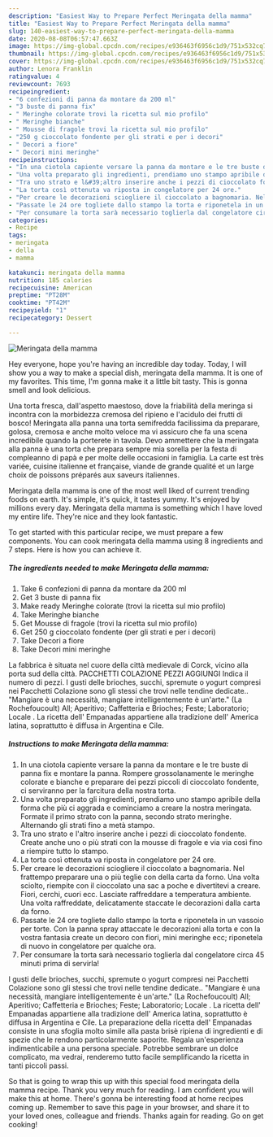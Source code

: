 ```yaml
---
description: "Easiest Way to Prepare Perfect Meringata della mamma"
title: "Easiest Way to Prepare Perfect Meringata della mamma"
slug: 140-easiest-way-to-prepare-perfect-meringata-della-mamma
date: 2020-08-08T06:57:47.663Z
image: https://img-global.cpcdn.com/recipes/e936463f6956c1d9/751x532cq70/meringata-della-mamma-recipe-main-photo.jpg
thumbnail: https://img-global.cpcdn.com/recipes/e936463f6956c1d9/751x532cq70/meringata-della-mamma-recipe-main-photo.jpg
cover: https://img-global.cpcdn.com/recipes/e936463f6956c1d9/751x532cq70/meringata-della-mamma-recipe-main-photo.jpg
author: Lenora Franklin
ratingvalue: 4
reviewcount: 7693
recipeingredient:
- "6 confezioni di panna da montare da 200 ml"
- "3 buste di panna fix"
- " Meringhe colorate trovi la ricetta sul mio profilo"
- " Meringhe bianche"
- " Mousse di fragole trovi la ricetta sul mio profilo"
- "250 g cioccolato fondente per gli strati e per i decori"
- " Decori a fiore"
- " Decori mini meringhe"
recipeinstructions:
- "In una ciotola capiente versare la panna da montare e le tre buste di panna fix e montare la panna. Rompere grossolanamente le meringhe colorate e bianche e preparare dei pezzi piccoli di cioccolato fondente, ci serviranno per la farcitura della nostra torta."
- "Una volta preparato gli ingredienti, prendiamo uno stampo apribile della forma che più ci aggrada e cominciamo a creare la nostra meringata. Formate il primo strato con la panna, secondo strato meringhe. Alternando gli strati fino a metà stampo."
- "Tra uno strato e l&#39;altro inserire anche i pezzi di cioccolato fondente. Create anche uno o più strati con la mousse di fragole e via via così fino a riempire tutto lo stampo."
- "La torta così ottenuta va riposta in congelatore per 24 ore."
- "Per creare le decorazioni sciogliere il cioccolato a bagnomaria. Nel frattempo preparare una o più teglie con della carta da forno. Una volta sciolto, riempite con il cioccolato una sac a poche e divertitevi a creare. Fiori, cerchi, cuori ecc. Lasciate raffreddare a temperatura ambiente. Una volta raffreddate, delicatamente staccate le decorazioni dalla carta da forno."
- "Passate le 24 ore togliete dallo stampo la torta e riponetela in un vassoio per torte. Con la panna spray attaccate le decorazioni alla torta e con la vostra fantasia create un decoro con fiori, mini meringhe ecc; riponetela di nuovo in congelatore per qualche ora."
- "Per consumare la torta sarà necessario toglierla dal congelatore circa 45 minuti prima di servirla!"
categories:
- Recipe
tags:
- meringata
- della
- mamma

katakunci: meringata della mamma 
nutrition: 185 calories
recipecuisine: American
preptime: "PT28M"
cooktime: "PT42M"
recipeyield: "1"
recipecategory: Dessert

---
```



![Meringata della mamma](https://img-global.cpcdn.com/recipes/e936463f6956c1d9/751x532cq70/meringata-della-mamma-recipe-main-photo.jpg)

Hey everyone, hope you're having an incredible day today. Today, I will show you a way to make a special dish, meringata della mamma. It is one of my favorites. This time, I'm gonna make it a little bit tasty. This is gonna smell and look delicious.

Una torta fresca, dall&#39;aspetto maestoso, dove la friabilità della meringa si incontra con la morbidezza cremosa del ripieno e l&#39;acidulo dei frutti di bosco! Meringata alla panna una torta semifredda facilissima da preparare, golosa, cremosa e anche molto veloce ma vi assicuro che fa una scena incredibile quando la porterete in tavola. Devo ammettere che la meringata alla panna è una torta che prepara sempre mia sorella per la festa di compleanno di papà e per molte delle occasioni in famiglia. La carte est très variée, cuisine italienne et française, viande de grande qualité et un large choix de poissons préparés aux saveurs italiennes.

Meringata della mamma is one of the most well liked of current trending foods on earth. It's simple, it's quick, it tastes yummy. It's enjoyed by millions every day. Meringata della mamma is something which I have loved my entire life. They're nice and they look fantastic.


To get started with this particular recipe, we must prepare a few components. You can cook meringata della mamma using 8 ingredients and 7 steps. Here is how you can achieve it.

<!--inarticleads1-->

##### The ingredients needed to make Meringata della mamma:

1. Take 6 confezioni di panna da montare da 200 ml
1. Get 3 buste di panna fix
1. Make ready  Meringhe colorate (trovi la ricetta sul mio profilo)
1. Take  Meringhe bianche
1. Get  Mousse di fragole (trovi la ricetta sul mio profilo)
1. Get 250 g cioccolato fondente (per gli strati e per i decori)
1. Take  Decori a fiore
1. Take  Decori mini meringhe


La fabbrica è situata nel cuore della città medievale di Corck, vicino alla porta sud della città. PACCHETTI COLAZIONE PEZZI AGGIUNGI Indica il numero di pezzi. I gusti delle brioches, succhi, spremute o yogurt compresi nei Pacchetti Colazione sono gli stessi che trovi nelle tendine dedicate.. &#34;Mangiare è una necessità, mangiare intelligentemente è un&#39;arte.&#34; (La Rochefoucoult) All; Aperitivo; Caffetteria e Brioches; Feste; Laboratorio; Locale . La ricetta dell&#39; Empanadas appartiene alla tradizione dell&#39; America latina, soprattutto è diffusa in Argentina e Cile. 

<!--inarticleads2-->

##### Instructions to make Meringata della mamma:

1. In una ciotola capiente versare la panna da montare e le tre buste di panna fix e montare la panna. Rompere grossolanamente le meringhe colorate e bianche e preparare dei pezzi piccoli di cioccolato fondente, ci serviranno per la farcitura della nostra torta.
1. Una volta preparato gli ingredienti, prendiamo uno stampo apribile della forma che più ci aggrada e cominciamo a creare la nostra meringata. Formate il primo strato con la panna, secondo strato meringhe. Alternando gli strati fino a metà stampo.
1. Tra uno strato e l&#39;altro inserire anche i pezzi di cioccolato fondente. Create anche uno o più strati con la mousse di fragole e via via così fino a riempire tutto lo stampo.
1. La torta così ottenuta va riposta in congelatore per 24 ore.
1. Per creare le decorazioni sciogliere il cioccolato a bagnomaria. Nel frattempo preparare una o più teglie con della carta da forno. Una volta sciolto, riempite con il cioccolato una sac a poche e divertitevi a creare. Fiori, cerchi, cuori ecc. Lasciate raffreddare a temperatura ambiente. Una volta raffreddate, delicatamente staccate le decorazioni dalla carta da forno.
1. Passate le 24 ore togliete dallo stampo la torta e riponetela in un vassoio per torte. Con la panna spray attaccate le decorazioni alla torta e con la vostra fantasia create un decoro con fiori, mini meringhe ecc; riponetela di nuovo in congelatore per qualche ora.
1. Per consumare la torta sarà necessario toglierla dal congelatore circa 45 minuti prima di servirla!


I gusti delle brioches, succhi, spremute o yogurt compresi nei Pacchetti Colazione sono gli stessi che trovi nelle tendine dedicate.. &#34;Mangiare è una necessità, mangiare intelligentemente è un&#39;arte.&#34; (La Rochefoucoult) All; Aperitivo; Caffetteria e Brioches; Feste; Laboratorio; Locale . La ricetta dell&#39; Empanadas appartiene alla tradizione dell&#39; America latina, soprattutto è diffusa in Argentina e Cile. La preparazione della ricetta dell&#39; Empanadas consiste in una sfoglia molto simile alla pasta brisè ripiena di ingredienti e di spezie che le rendono particolarmente saporite. Regala un&#39;esperienza indimenticabile a una persona speciale. Potrebbe sembrare un dolce complicato, ma vedrai, renderemo tutto facile semplificando la ricetta in tanti piccoli passi. 

So that is going to wrap this up with this special food meringata della mamma recipe. Thank you very much for reading. I am confident you will make this at home. There's gonna be interesting food at home recipes coming up. Remember to save this page in your browser, and share it to your loved ones, colleague and friends. Thanks again for reading. Go on get cooking!
